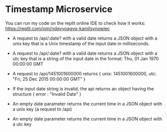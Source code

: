 # Timestamp Microservice  

You can run my code on the replit online IDE to check how it works:
https://replit.com/join/ndqvyoagvq-kamilsynowiec

- A request to /api/:date? with a valid date returns a JSON object with a unix key that is a Unix timestamp of the input date in milliseconds.

- A request to /api/:date? with a valid date returns a JSON object with a utc key that is a string of the input date in the format: Thu, 01 Jan 1970 00:00:00 GMT

- A request to /api/1451001600000 returns { unix: 1451001600000, utc: "Fri, 25 Dec 2015 00:00:00 GMT" }

- If the input date string is invalid, the api returns an object having the structure { error : "Invalid Date" }

- An empty date parameter returns the current time in a JSON object with a unix key (a request to /api)

- An empty date parameter returns the current time in a JSON object with a utc key

